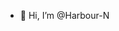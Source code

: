 - 👋 Hi, I’m @Harbour-N

<!---
Harbour-N/Harbour-N is a ✨ special ✨ repository because its `README.md` (this file) appears on your GitHub profile.
You can click the Preview link to take a look at your changes.
--->
